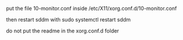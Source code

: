 put the file 10-monitor.conf inside /etc/X11/xorg.conf.d/10-monitor.conf

then restart sddm with sudo systemctl restart sddm

do not put the readme in the xorg.conf.d folder
